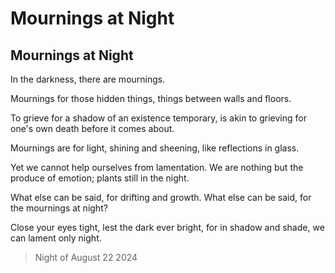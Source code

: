 # Mournings at Night
## Mournings at Night

In the darkness, there are mournings.

Mournings for those hidden things, things between walls and floors.

To grieve for a shadow of an existence temporary, is akin to grieving for one's own death before it comes about.

Mournings are for light, shining and sheening, like reflections in glass.

Yet we cannot help ourselves from lamentation. We are nothing but the produce of emotion; plants still in the night.

What else can be said, for drifting and growth. What else can be said, for the mournings at night?

Close your eyes tight, lest the dark ever bright, for in shadow and shade, we can lament only night.

> Night of August 22 2024
